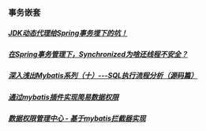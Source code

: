 ### 事务嵌套
##### [JDK动态代理给Spring事务埋下的坑！][1]
##### [在Spring事务管理下，Synchronized为啥还线程不安全？][2]
##### [深入浅出Mybatis系列（十）---SQL执行流程分析（源码篇）][3]
##### [通过mybatis插件实现简易数据权限][4]
##### [数据权限管理中心 - 基于mybatis拦截器实现][5]
[1]: https://www.cnblogs.com/jiuya/p/9951048.html
[2]: https://mp.weixin.qq.com/s/iy98QQVGNKTWTJqClwVLcw
[3]: https://www.cnblogs.com/dongying/p/4142476.html
[4]: https://my.oschina.net/u/3553496/blog/3097069/print
[5]: https://my.oschina.net/gmarshal/blog/1797026